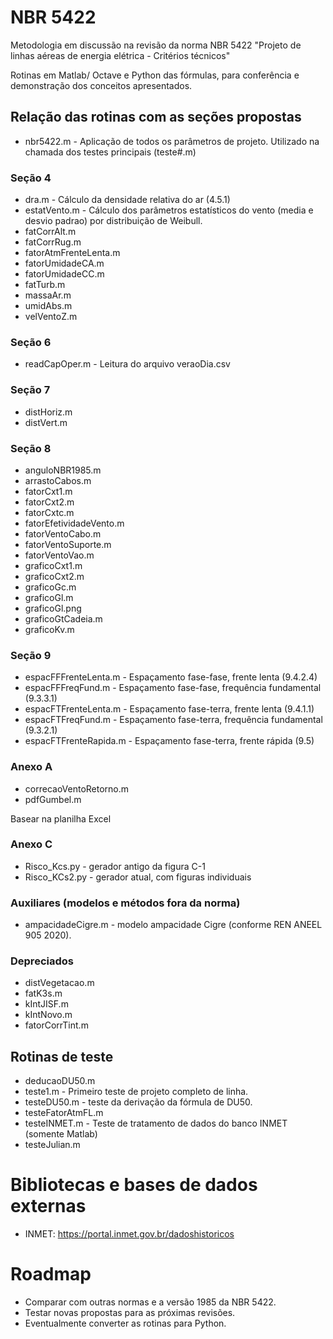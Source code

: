 # NBR 5422

Metodologia em discussão na revisão da norma NBR 5422 "Projeto de linhas aéreas de energia elétrica - Critérios técnicos"

Rotinas em Matlab/ Octave e Python das fórmulas, para conferência e demonstração dos conceitos apresentados.

## Relação das rotinas com as seções propostas

* nbr5422.m - Aplicação de todos os parâmetros de projeto. Utilizado na chamada dos testes principais (teste#.m)

### Seção 4

* dra.m - Cálculo da densidade relativa do ar (4.5.1)
* estatVento.m - Cálculo dos parâmetros estatísticos do vento (media e desvio padrao) por distribuição de Weibull.
* fatCorrAlt.m
* fatCorrRug.m
* fatorAtmFrenteLenta.m
* fatorUmidadeCA.m
* fatorUmidadeCC.m
* fatTurb.m
* massaAr.m
* umidAbs.m
* velVentoZ.m

### Seção 6

* readCapOper.m - Leitura do arquivo veraoDia.csv

### Seção 7

* distHoriz.m
* distVert.m

### Seção 8

* anguloNBR1985.m
* arrastoCabos.m
* fatorCxt1.m
* fatorCxt2.m
* fatorCxtc.m
* fatorEfetividadeVento.m
* fatorVentoCabo.m
* fatorVentoSuporte.m
* fatorVentoVao.m
* graficoCxt1.m
* graficoCxt2.m
* graficoGc.m
* graficoGl.m
* graficoGl.png
* graficoGtCadeia.m
* graficoKv.m

### Seção 9 

* espacFFFrenteLenta.m - Espaçamento fase-fase, frente lenta (9.4.2.4)
* espacFFFreqFund.m - Espaçamento fase-fase, frequência fundamental (9.3.3.1)
* espacFTFrenteLenta.m - Espaçamento fase-terra, frente lenta (9.4.1.1)
* espacFTFreqFund.m - Espaçamento fase-terra, frequência fundamental (9.3.2.1)
* espacFTFrenteRapida.m - Espaçamento fase-terra, frente rápida (9.5)

### Anexo A

* correcaoVentoRetorno.m
* pdfGumbel.m

Basear na planilha Excel

### Anexo C

* Risco_Kcs.py - gerador antigo da figura C-1
* Risco_KCs2.py - gerador atual, com figuras individuais

### Auxiliares (modelos e métodos fora da norma)

* ampacidadeCigre.m - modelo ampacidade Cigre (conforme REN ANEEL 905 2020).

### Depreciados

* distVegetacao.m
* fatK3s.m
* kIntJISF.m
* kIntNovo.m
* fatorCorrTint.m

## Rotinas de teste

* deducaoDU50.m
* teste1.m - Primeiro teste de projeto completo de linha.
* testeDU50.m - teste da derivação da fórmula de DU50.
* testeFatorAtmFL.m
* testeINMET.m - Teste de tratamento de dados do banco INMET (somente Matlab)
* testeJulian.m

# Bibliotecas e bases de dados externas

* INMET: https://portal.inmet.gov.br/dadoshistoricos

# Roadmap

* Comparar com outras normas e a versão 1985 da NBR 5422.
* Testar novas propostas para as próximas revisões.
* Eventualmente converter as rotinas para Python.